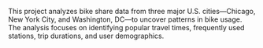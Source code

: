 This project analyzes bike share data from three major U.S. cities—Chicago, New York City, and Washington, DC—to uncover patterns in bike usage. The analysis focuses on identifying popular travel times, frequently used stations, trip durations, and user demographics.